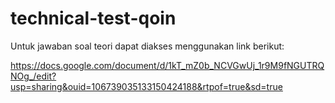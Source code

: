 # technical-test-qoin

Untuk jawaban soal teori dapat diakses menggunakan link berikut:

https://docs.google.com/document/d/1kT_mZ0b_NCVGwUj_1r9M9fNGUTRQNOg_/edit?usp=sharing&ouid=106739035133150424188&rtpof=true&sd=true
